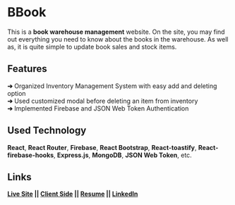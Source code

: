 # BBook
This is a **book warehouse management** website. On the site, you may find out everything you need to know about the books in the warehouse. As well as, it is quite simple to update book sales and stock items.

##  Features

**➔** Organized Inventory Management System with easy add and deleting option  
**➔** Used customized modal before deleting an item from inventory  
**➔** Implemented Firebase and JSON Web Token Authentication

## Used Technology

**React**, **React Router**, **Firebase**, **React Bootstrap**, **React-toastify**, **React-firebase-hooks**, **Express.js**, **MongoDB**,  **JSON Web Token**, etc.

## Links

**[Live Site](https://bbook-zero.web.app/)
 || [Client Side](https://github.com/azizurrahman-zero/bbook_client-side)
 || [Resume](https://drive.google.com/file/d/19IBXBf7c01MchYIkbrcZmL1L_bbl9day/view?usp=sharing)
 || [LinkedIn](https://www.linkedin.com/in/azizurrahman-zero/)**
